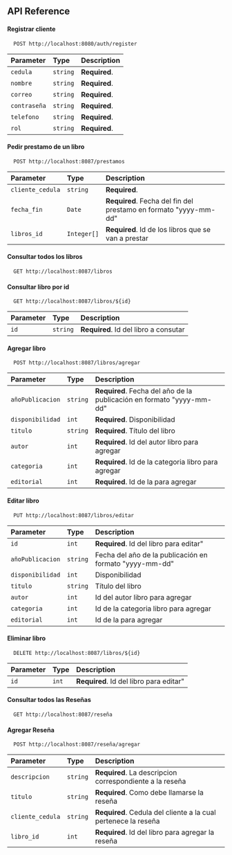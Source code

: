 
## API Reference

#### Registrar cliente

```
  POST http://localhost:8080/auth/register
```

| Parameter     | Type     | Description   |
| :--------     | :------- | :------------ |
| `cedula`      | `string` | **Required**. |
| `nombre`      | `string` | **Required**. |
| `correo`      | `string` | **Required**. |
| `contraseña`  | `string` | **Required**. |
| `telefono`    | `string` | **Required**. |
| `rol`         | `string` | **Required**. |

#### Pedir prestamo de un libro

```
  POST http://localhost:8087/prestamos
```

| Parameter         | Type        | Description   |
| :------------     | :-------    | :-----------  |
| `cliente_cedula`  | `string`    | **Required**. |
| `fecha_fin`       | `Date`      | **Required**. Fecha del fin del prestamo en formato "yyyy-mm-dd" |
| `libros_id`       | `Integer[]` | **Required**. Id de los libros que se van a prestar|

#### Consultar todos los libros

```
  GET http://localhost:8087/libros
```

#### Consultar libro por id

```
  GET http://localhost:8087/libros/${id}
```

| Parameter | Type     | Description                           |
| :-------- | :------- | :------------------------------------ |
| `id`      | `string` | **Required**. Id del libro a consutar |

#### Agregar libro 

```
  POST http://localhost:8087/libros/agregar
```

| Parameter | Type     | Description                           |
| :-------- | :------- | :------------------------------------ |
| `añoPublicacion`      | `string` | **Required**.  Fecha del año  de la publicación en formato "yyyy-mm-dd"  |
| `disponibilidad`      | `int` | **Required**. Disponibilidad |
| `titulo`      | `string` | **Required**. Título del libro |
| `autor`      | `int` | **Required**. Id del autor libro para  agregar |
| `categoria`      | `int` | **Required**. Id de la categoria libro para  agregar  |
| `editorial`      | `int` | **Required**. Id de la para  agregar  |

#### Editar libro 

```
  PUT http://localhost:8087/libros/editar
```

| Parameter | Type     | Description                           |
| :-------- | :------- | :------------------------------------ |
| `id`      | `int` | **Required**.  Id del  libro para  editar"  |
| `añoPublicacion`      | `string` |   Fecha del año  de la publicación en formato "yyyy-mm-dd"  |
| `disponibilidad`      | `int` |  Disponibilidad |
| `titulo`      | `string` |  Título del libro |
| `autor`      | `int` |  Id del autor libro para  agregar |
| `categoria`      | `int` | Id de la categoria libro para  agregar  |
| `editorial`      | `int` |  Id de la para  agregar  |

#### Eliminar libro 

```
  DELETE http://localhost:8087/libros/${id}
```

| Parameter | Type     | Description                           |
| :-------- | :------- | :------------------------------------ |
| `id`      | `int` | **Required**.  Id del  libro para  editar"  |

#### Consultar todos las Reseñas

```
  GET http://localhost:8087/reseña
```

#### Agregar Reseña 

```
  POST http://localhost:8087/reseña/agregar
```

| Parameter | Type     | Description                           |
| :-------- | :------- | :------------------------------------ |
| `descripcion`      | `string` | **Required**.  La descripcion correspondiente a la reseña |
| `titulo`      | `string` | **Required**. Como debe llamarse la reseña |
| `cliente_cedula`      | `string` | **Required**. Cedula del cliente a la cual pertenece la reseña |
| `libro_id`      | `int` | **Required**. Id del  libro para  agregar la reseña |






